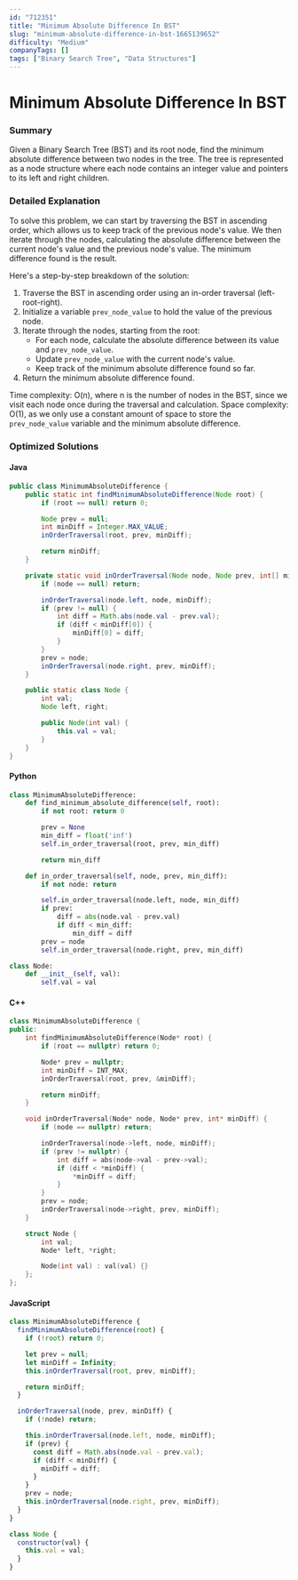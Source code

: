 ```yaml
---
id: "712351"
title: "Minimum Absolute Difference In BST"
slug: "minimum-absolute-difference-in-bst-1665139652"
difficulty: "Medium"
companyTags: []
tags: ["Binary Search Tree", "Data Structures"]
---
```


**Minimum Absolute Difference In BST**
=====================================

### Summary

Given a Binary Search Tree (BST) and its root node, find the minimum absolute difference between two nodes in the tree. The tree is represented as a node structure where each node contains an integer value and pointers to its left and right children.

### Detailed Explanation

To solve this problem, we can start by traversing the BST in ascending order, which allows us to keep track of the previous node's value. We then iterate through the nodes, calculating the absolute difference between the current node's value and the previous node's value. The minimum difference found is the result.

Here's a step-by-step breakdown of the solution:

1. Traverse the BST in ascending order using an in-order traversal (left-root-right).
2. Initialize a variable `prev_node_value` to hold the value of the previous node.
3. Iterate through the nodes, starting from the root:
	* For each node, calculate the absolute difference between its value and `prev_node_value`.
	* Update `prev_node_value` with the current node's value.
	* Keep track of the minimum absolute difference found so far.
4. Return the minimum absolute difference found.

Time complexity: O(n), where n is the number of nodes in the BST, since we visit each node once during the traversal and calculation.
Space complexity: O(1), as we only use a constant amount of space to store the `prev_node_value` variable and the minimum absolute difference.

### Optimized Solutions

#### Java
```java
public class MinimumAbsoluteDifference {
    public static int findMinimumAbsoluteDifference(Node root) {
        if (root == null) return 0;

        Node prev = null;
        int minDiff = Integer.MAX_VALUE;
        inOrderTraversal(root, prev, minDiff);

        return minDiff;
    }

    private static void inOrderTraversal(Node node, Node prev, int[] minDiff) {
        if (node == null) return;

        inOrderTraversal(node.left, node, minDiff);
        if (prev != null) {
            int diff = Math.abs(node.val - prev.val);
            if (diff < minDiff[0]) {
                minDiff[0] = diff;
            }
        }
        prev = node;
        inOrderTraversal(node.right, prev, minDiff);
    }

    public static class Node {
        int val;
        Node left, right;

        public Node(int val) {
            this.val = val;
        }
    }
}
```

#### Python
```python
class MinimumAbsoluteDifference:
    def find_minimum_absolute_difference(self, root):
        if not root: return 0

        prev = None
        min_diff = float('inf')
        self.in_order_traversal(root, prev, min_diff)

        return min_diff

    def in_order_traversal(self, node, prev, min_diff):
        if not node: return

        self.in_order_traversal(node.left, node, min_diff)
        if prev:
            diff = abs(node.val - prev.val)
            if diff < min_diff:
                min_diff = diff
        prev = node
        self.in_order_traversal(node.right, prev, min_diff)

class Node:
    def __init__(self, val):
        self.val = val
```

#### C++
```cpp
class MinimumAbsoluteDifference {
public:
    int findMinimumAbsoluteDifference(Node* root) {
        if (root == nullptr) return 0;

        Node* prev = nullptr;
        int minDiff = INT_MAX;
        inOrderTraversal(root, prev, &minDiff);

        return minDiff;
    }

    void inOrderTraversal(Node* node, Node* prev, int* minDiff) {
        if (node == nullptr) return;

        inOrderTraversal(node->left, node, minDiff);
        if (prev != nullptr) {
            int diff = abs(node->val - prev->val);
            if (diff < *minDiff) {
                *minDiff = diff;
            }
        }
        prev = node;
        inOrderTraversal(node->right, prev, minDiff);
    }

    struct Node {
        int val;
        Node* left, *right;

        Node(int val) : val(val) {}
    };
};
```

#### JavaScript
```javascript
class MinimumAbsoluteDifference {
  findMinimumAbsoluteDifference(root) {
    if (!root) return 0;

    let prev = null;
    let minDiff = Infinity;
    this.inOrderTraversal(root, prev, minDiff);

    return minDiff;
  }

  inOrderTraversal(node, prev, minDiff) {
    if (!node) return;

    this.inOrderTraversal(node.left, node, minDiff);
    if (prev) {
      const diff = Math.abs(node.val - prev.val);
      if (diff < minDiff) {
        minDiff = diff;
      }
    }
    prev = node;
    this.inOrderTraversal(node.right, prev, minDiff);
  }
}

class Node {
  constructor(val) {
    this.val = val;
  }
}
```